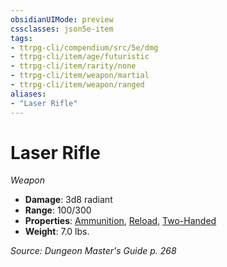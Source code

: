 ```yaml
---
obsidianUIMode: preview
cssclasses: json5e-item
tags:
- ttrpg-cli/compendium/src/5e/dmg
- ttrpg-cli/item/age/futuristic
- ttrpg-cli/item/rarity/none
- ttrpg-cli/item/weapon/martial
- ttrpg-cli/item/weapon/ranged
aliases: 
- "Laser Rifle"
---
```

# Laser Rifle
*Weapon*  


- **Damage**: 3d8 radiant
- **Range**: 100/300
- **Properties**: [Ammunition](/CLI/item-properties.md#Ammunition), [Reload](/CLI/item-properties.md#Reload), [Two-Handed](/CLI/item-properties.md#Two-Handed)
- **Weight**: 7.0 lbs.

*Source: Dungeon Master's Guide p. 268*